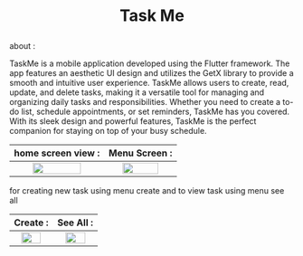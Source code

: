 # <p align= center> Task Me </p>

about :

TaskMe is a mobile application developed using the Flutter framework. The app features an aesthetic UI design and utilizes the GetX library to provide a smooth and intuitive user experience. TaskMe allows users to create, read, update, and delete tasks, making it a versatile tool for managing and organizing daily tasks and responsibilities. Whether you need to create a to-do list, schedule appointments, or set reminders, TaskMe has you covered. With its sleek design and powerful features, TaskMe is the perfect companion for staying on top of your busy schedule.


| home screen view : | Menu Screen : |
| :---: | :---: | 
| <img src="https://user-images.githubusercontent.com/86775678/208221283-f336799e-71dd-432e-8d79-4e9872093a99.png" width=75% height=75%> | <img src="https://user-images.githubusercontent.com/86775678/208220942-e06f8286-7821-45f9-85bb-58fa978bceef.png" width=75% height=75%> |

for creating new task using menu create and to view task using menu see all



| Create : | See All : |
| :---: | :---: | 
| <img src="https://user-images.githubusercontent.com/86775678/208221222-85438c2b-1bed-4a94-829b-d694e51d8925.png" width=75% height=75%> | <img src="https://user-images.githubusercontent.com/86775678/208221239-fc4443e3-a09b-462c-8940-d872d2bfa560.png" width=75% height=75%> |



